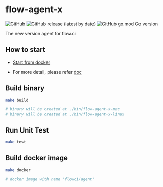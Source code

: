 flow-agent-x
============
  
![GitHub](https://img.shields.io/github/license/flowci/flow-agent-x)
![GitHub release (latest by date)](https://img.shields.io/github/v/release/flowci/flow-agent-x)
![GitHub go.mod Go version](https://img.shields.io/github/go-mod/go-version/flowci/flow-agent-x)

The new version agent for flow.ci

## How to start

- [Start from docker](https://github.com/FlowCI/docker)

- For more detail, please refer [doc](https://github.com/flowci/docs)

## Build binary

```bash
make build

# binary will be created at ./bin/flow-agent-x-mac
# binary will be created at ./bin/flow-agent-x-linux
```

## Run Unit Test

```bash
make test
```

## Build docker image
```bash
make docker

# docker image with name 'flowci/agent'
```